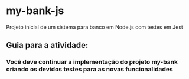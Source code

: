 # my-bank-js
Projeto inicial de um sistema para banco em Node.js com testes em Jest

## Guia para a atividade:

### Você deve continuar a implementação do projeto my-bank criando os devidos testes para as novas funcionalidades

